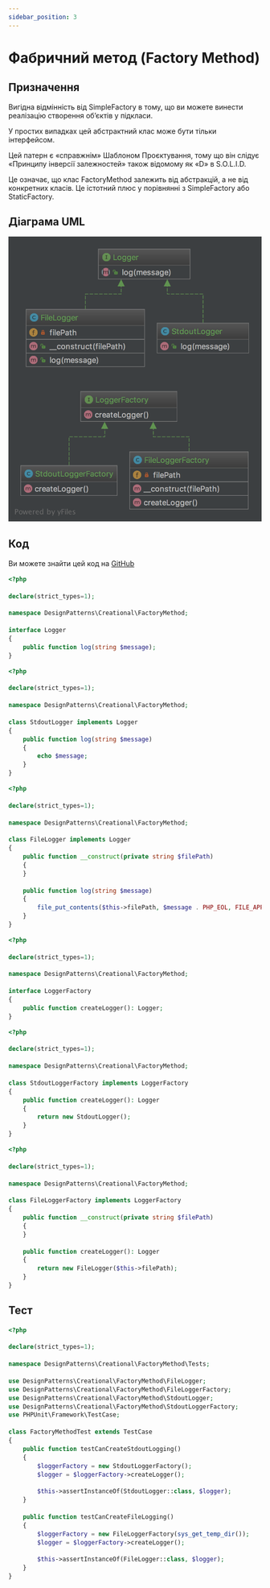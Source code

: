 ```yaml
---
sidebar_position: 3
---
```


# Фабричний метод (Factory Method)

## Призначення

Вигідна відмінність від SimpleFactory в тому, що ви можете винести реалізацію створення об’єктів у підкласи.

У простих випадках цей абстрактний клас може бути тільки інтерфейсом.

Цей патерн є «справжнім» Шаблоном Проєктування, тому що він слідує «Принципу інверсії залежностей» також відомому як «D» в S.O.L.I.D.

Це означає, що клас FactoryMethod залежить від абстракцій, а не від конкретних класів. Це істотний плюс у порівнянні з SimpleFactory або StaticFactory.

## Діаграма UML

![Factory Method UML](./images/factory_method.png)

## Код
Ви можете знайти цей код на [GitHub](https://github.com/PetroOstapuk/DesignPatternsPHP/tree/main/Creational/FactoryMethod)

```php title="Logger.php"
<?php

declare(strict_types=1);

namespace DesignPatterns\Creational\FactoryMethod;

interface Logger
{
    public function log(string $message);
}
```

```php title="StdoutLogger.php"
<?php

declare(strict_types=1);

namespace DesignPatterns\Creational\FactoryMethod;

class StdoutLogger implements Logger
{
    public function log(string $message)
    {
        echo $message;
    }
}
```

```php title="FileLogger.php"
<?php

declare(strict_types=1);

namespace DesignPatterns\Creational\FactoryMethod;

class FileLogger implements Logger
{
    public function __construct(private string $filePath)
    {
    }

    public function log(string $message)
    {
        file_put_contents($this->filePath, $message . PHP_EOL, FILE_APPEND);
    }
}
```

```php title="LoggerFactory.php"
<?php

declare(strict_types=1);

namespace DesignPatterns\Creational\FactoryMethod;

interface LoggerFactory
{
    public function createLogger(): Logger;
}

```

```php title="StdoutLoggerFactory.php"
<?php

declare(strict_types=1);

namespace DesignPatterns\Creational\FactoryMethod;

class StdoutLoggerFactory implements LoggerFactory
{
    public function createLogger(): Logger
    {
        return new StdoutLogger();
    }
}
```

```php title="FileLoggerFactory.php"
<?php

declare(strict_types=1);

namespace DesignPatterns\Creational\FactoryMethod;

class FileLoggerFactory implements LoggerFactory
{
    public function __construct(private string $filePath)
    {
    }

    public function createLogger(): Logger
    {
        return new FileLogger($this->filePath);
    }
}
```

## Тест

```php title="Tests/FactoryMethodTest.php"
<?php

declare(strict_types=1);

namespace DesignPatterns\Creational\FactoryMethod\Tests;

use DesignPatterns\Creational\FactoryMethod\FileLogger;
use DesignPatterns\Creational\FactoryMethod\FileLoggerFactory;
use DesignPatterns\Creational\FactoryMethod\StdoutLogger;
use DesignPatterns\Creational\FactoryMethod\StdoutLoggerFactory;
use PHPUnit\Framework\TestCase;

class FactoryMethodTest extends TestCase
{
    public function testCanCreateStdoutLogging()
    {
        $loggerFactory = new StdoutLoggerFactory();
        $logger = $loggerFactory->createLogger();

        $this->assertInstanceOf(StdoutLogger::class, $logger);
    }

    public function testCanCreateFileLogging()
    {
        $loggerFactory = new FileLoggerFactory(sys_get_temp_dir());
        $logger = $loggerFactory->createLogger();

        $this->assertInstanceOf(FileLogger::class, $logger);
    }
}
```